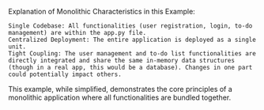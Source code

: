 
Explanation of Monolithic Characteristics in this Example:

    Single Codebase: All functionalities (user registration, login, to-do management) are within the app.py file.
    Centralized Deployment: The entire application is deployed as a single unit.
    Tight Coupling: The user management and to-do list functionalities are directly integrated and share the same in-memory data structures (though in a real app, this would be a database). Changes in one part could potentially impact others.

This example, while simplified, demonstrates the core principles of a monolithic application where all functionalities are bundled together.
